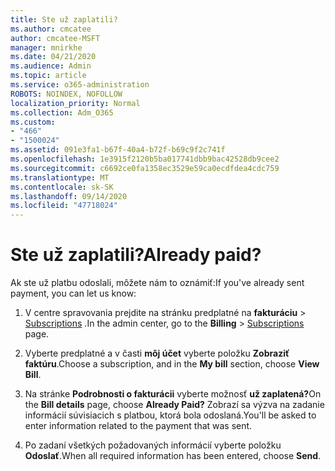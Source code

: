 ```yaml
---
title: Ste už zaplatili?
ms.author: cmcatee
author: cmcatee-MSFT
manager: mnirkhe
ms.date: 04/21/2020
ms.audience: Admin
ms.topic: article
ms.service: o365-administration
ROBOTS: NOINDEX, NOFOLLOW
localization_priority: Normal
ms.collection: Adm_O365
ms.custom:
- "466"
- "1500024"
ms.assetid: 091e3fa1-b67f-40a4-b72f-b69c9f2c741f
ms.openlocfilehash: 1e3915f2120b5ba017741dbb9bac42528db9cee2
ms.sourcegitcommit: c6692ce0fa1358ec3529e59ca0ecdfdea4cdc759
ms.translationtype: MT
ms.contentlocale: sk-SK
ms.lasthandoff: 09/14/2020
ms.locfileid: "47718024"
---
```

# <a name="already-paid"></a><span data-ttu-id="751b6-102">Ste už zaplatili?</span><span class="sxs-lookup"><span data-stu-id="751b6-102">Already paid?</span></span>

<span data-ttu-id="751b6-103">Ak ste už platbu odoslali, môžete nám to oznámiť:</span><span class="sxs-lookup"><span data-stu-id="751b6-103">If you've already sent payment, you can let us know:</span></span>
  
1. <span data-ttu-id="751b6-104">V centre spravovania prejdite na stránku predplatné na **fakturáciu** \> [Subscriptions](https://go.microsoft.com/fwlink/p/?linkid=842054) .</span><span class="sxs-lookup"><span data-stu-id="751b6-104">In the admin center, go to the **Billing** \> [Subscriptions](https://go.microsoft.com/fwlink/p/?linkid=842054) page.</span></span>

2. <span data-ttu-id="751b6-105">Vyberte predplatné a v časti **môj účet** vyberte položku **Zobraziť faktúru**.</span><span class="sxs-lookup"><span data-stu-id="751b6-105">Choose a subscription, and in the **My bill** section, choose **View Bill**.</span></span>

3. <span data-ttu-id="751b6-106">Na stránke **Podrobnosti o fakturácii** vyberte možnosť **už zaplatená?**</span><span class="sxs-lookup"><span data-stu-id="751b6-106">On the **Bill details** page, choose **Already Paid?**</span></span> <span data-ttu-id="751b6-107">Zobrazí sa výzva na zadanie informácií súvisiacich s platbou, ktorá bola odoslaná.</span><span class="sxs-lookup"><span data-stu-id="751b6-107">You'll be asked to enter information related to the payment that was sent.</span></span>

4. <span data-ttu-id="751b6-108">Po zadaní všetkých požadovaných informácií vyberte položku **Odoslať**.</span><span class="sxs-lookup"><span data-stu-id="751b6-108">When all required information has been entered, choose **Send**.</span></span>
